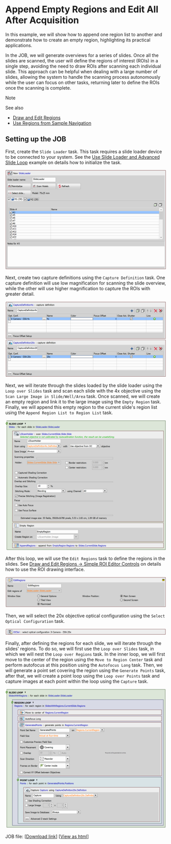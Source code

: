 # Append Empty Regions and Edit All After Acquisition


In this example, we will show how to append one region list to another and demonstrate how to create an empty region, highlighting its practical applications.

In the JOB, we will generate overviews for a series of slides. Once all the slides are scanned, the user will define the regions of interest (ROIs) in a single step, avoiding the need to draw ROIs after scanning each individual slide. This approach can be helpful when dealing with a large number of slides, allowing the system to handle the scanning process autonomously while the user can focus on other tasks, returning later to define the ROIs once the scanning is complete.

> [!NOTE]
> See also 
> - [Draw and Edit Regions](../39-Draw_regions/README.md)
> - [Use Regions from Sample Navigation](../41-Use_regions_from_sample_nav/README.md)

## Setting up the JOB

First, create the `Slide Loader` task. This task requires a slide loader device to be connected to your system. See the [Use Slide Loader and Advanced Slide Loop](../25-Slide_loader_advanced_loop/README.md) example on details how to initialize the task.

![Slide Loader Task](../40-Append_empty_regions/images/slide_loader_task.png)

Next, create two capture definitions using the `Capture Definition` task. One capture definition will use low magnification for scanning the slide overview, while the other will use higher magnification to capture the ROIs with greater detail.

![Capture Definition Tasks](../40-Append_empty_regions/images/cap_def_tasks.png)


Next, we will iterate through the slides loaded by the slide loader using the `Loop over Slides` task and scan each slide with the 4x objective using the `Scan Large Image in Slide/Well/Area` task. Once scanned, we will create an empty region and link it to the large image using the `Empty Region` task. Finally, we will append this empty region to the current slide's region list using the `Append Region List to Region List` task.


![Slide Loop](../40-Append_empty_regions/images/slide_loop_whole.png)

After this loop, we will use the `Edit Regions` task to define the regions in the slides. See [Draw and Edit Regions →  Simple ROI Editor Controls](../39-Draw_regions/README.md#simple-roi-editor-controls) on details how to use the ROI drawing interface.


![Edit Regions Task](../40-Append_empty_regions/images/edit_regions_task.png)

Then, we will select the 20x objective optical configuration using the `Select Optical Configuration` task.

![Select OC Task](../40-Append_empty_regions/images/oc_select_task.png)


Finally, after defining the regions for each slide, we will iterate through the slides' regions. To do so, we will first use the `Loop over Slides` task, in which we will nest the `Loop over Regions` task. In the inner loop, we will first move to the center of the region using the `Move to Region Center` task and perform autofocus at this position using the `Autofocus Long` task. Then, we will generate a point set covering the region using the `Generate Points` task, after that, we will create a point loop using the `Loop over Points` task and capture images at each point within the loop using the `Capture` task.


![Region Loop](../40-Append_empty_regions/images/slide_and_region_loop_whole.png)


JOB file: [[Download link](https://laboratory-imaging.github.io/JOBS-examples/NIS_v6.10/40-Append_empty_regions/40-AppendEmptyRegions.bin)] [[View as html](https://laboratory-imaging.github.io/JOBS-examples/NIS_v6.10/40-Append_empty_regions/40-AppendEmptyRegions.html)]